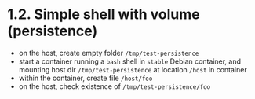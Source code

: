 # 1.2. Simple shell with volume (persistence)

- on the host, create empty folder `/tmp/test-persistence`
- start a container running a `bash` shell in `stable` Debian container, and mounting host dir `/tmp/test-persistence` at location `/host` in container
- within the container, create file `/host/foo`
- on the host, check existence of `/tmp/test-persistence/foo`
